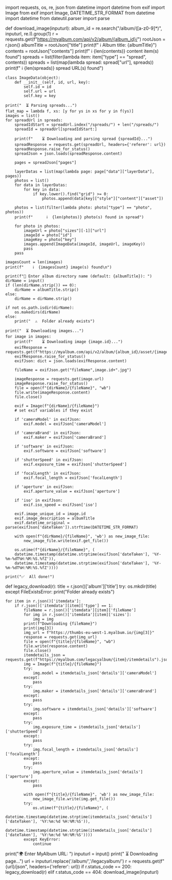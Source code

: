 import requests, os, re, json
from datetime import datetime
from exif import Image
from exif import Image, DATETIME_STR_FORMAT
from datetime import datetime
from dateutil.parser import parse

def download_image(inputurl):
    album_id = re.search("\/album\/([a-z0-9]*)", inputurl, re.I).group(1)
    r = requests.get(f"https://myalbum.com/api/v2/album/{album_id}/")
    rootJson = r.json()
    albumTitle = rootJson["title"]
    print(f"    ℹ️  Album title: {albumTitle}")
    contents = rootJson["contents"]
    print(f"    ℹ️  {len(contents)} content item(s) found")
    spreads = list(filter(lambda item: item["type"] == "spread", contents))
    spreads = list(map(lambda spread: spread["url"], spreads))
    print(f"    ℹ️  {len(spreads)} spread URL(s) found")

    class ImageData(object):
        def __init__(self, id, url, key):
            self.id = id
            self.url = url
            self.key = key

    print("  ⏳ Parsing spreads...")
    flat_map = lambda f, xs: [y for ys in xs for y in f(ys)]
    images = list()
    for spreadUrl in spreads:
        spreadIdStart = spreadUrl.index("/spreads/") + len("/spreads/")
        spreadId = spreadUrl[spreadIdStart:]

        print(f"    ⏳ Downloading and parsing spread {spreadId}...")
        spreadResponse = requests.get(spreadUrl, headers={'referer': url})
        spreadResponse.raise_for_status()
        spreadJson = json.loads(spreadResponse.content)

        pages = spreadJson["pages"]

        layerDatas = list(map(lambda page: page["data"]["layerData"], pages))
        photos = list()
        for data in layerDatas:
            for key in data:
                if key.lower().find("grid") >= 0:
                    photos.append(data[key]["style"]["content"]["asset"])

        photos = list(filter(lambda photo: photo["type"] == "photo", photos))
        print(f"      ℹ️  {len(photos)} photo(s) found in spread")

        for photo in photos:
            imageUrl = photo["sizes"][-1]["url"]
            imageId = photo["id"]
            imageKey = photo["key"]
            images.append(ImageData(imageId, imageUrl, imageKey))
            pass
        pass

    imagesCount = len(images)
    print(f"    ℹ️  {imagesCount} image(s) found\n")

    print(f"📂 Enter album directory name (default: {albumTitle}): ")
    dirName = input()
    if (len(dirName.strip()) == 0):
        dirName = albumTitle.strip()
    else:
        dirName = dirName.strip()

    if not os.path.isdir(dirName):
        os.makedirs(dirName)
    else:
        print("  ⚠️  Folder already exists")

    print("  ⏳ Downloading images...")
    for image in images:
        print(f"    ⏳ Downloading image {image.id}...")
        exifResponse = requests.get(f"https://myalbum.com/api/v2/album/{album_id}/asset/{image.key}/exif")
        exifResponse.raise_for_status()
        exifJson: dict = json.loads(exifResponse.content)
        
        fileName = exifJson.get("fileName",image.id+".jpg")

        imageResponse = requests.get(image.url)
        imageResponse.raise_for_status()
        file = open(f"{dirName}/{fileName}", "wb")
        file.write(imageResponse.content)
        file.close()

        exif = Image(f"{dirName}/{fileName}")
        # set exif variables if they exist
        
        if 'cameraModel' in exifJson:
            exif.model = exifJson['cameraModel']
        
        if 'cameraBrand' in exifJson:
            exif.maker = exifJson['cameraBrand']

        if 'software' in exifJson:
            exif.software = exifJson['software']

        if 'shutterSpeed' in exifJson:
            exif.exposure_time = exifJson['shutterSpeed']    

        if 'focalLength' in exifJson:
            exif.focal_length = exifJson['focalLength']
        
        if 'aperture' in exifJson:	
            exif.aperture_value = exifJson['aperture']
        
        if 'iso' in exifJson:
            exif.iso_speed = exifJson['iso']
        
        exif.image_unique_id = image.id
        exif.image_description = albumTitle
        exif.datetime_original = parse(exifJson['dateTaken']).strftime(DATETIME_STR_FORMAT)

        with open(f"{dirName}/{fileName}", 'wb') as new_image_file:
            new_image_file.write(exif.get_file())

        os.utime(f"{dirName}/{fileName}", (
        datetime.timestamp(datetime.strptime(exifJson['dateTaken'], '%Y-%m-%dT%H:%M:%S.%fZ')),
        datetime.timestamp(datetime.strptime(exifJson['dateTaken'], '%Y-%m-%dT%H:%M:%S.%fZ'))))

    print("✅  All done!")
def legacy_download(r):
    title = r.json()['album']['title']
    try:
        os.mkdir(title)
    except FileExistsError:
        print("Folder already exists")

    for item in r.json()['itemdata']:
        if r.json()['itemdata'][item]['type'] == 1:
            fileName = r.json()['itemdata'][item]['fileName']
            for img in r.json()['itemdata'][item]['sizes']:
                img = img
            print(f"Downloading {fileName}")
            print(img[3])
            img_url = f"https://thumbs-eu-west-1.myalbum.io/{img[3]}"
            response = requests.get(img_url)
            file = open(f"{title}/{fileName}", "wb")
            file.write(response.content)
            file.close()
            itemdetails_json = requests.get(f"https://myalbum.com/legacyalbum/{item}/itemdetails").json()
            img = Image(f"{title}/{fileName}")
            try:
                img.model = itemdetails_json['details']['cameraModel']
            except:
                pass
            try:
                img.maker = itemdetails_json['details']['cameraBrand']
            except:
                pass
            try:
                img.software = itemdetails_json['details']['software']
            except:
                pass
            try:
                img.exposure_time = itemdetails_json['details']['shutterSpeed']
            except:
                pass
            try:
                img.focal_length = itemdetails_json['details']['focalLength']
            except:
                pass
            try:
                img.aperture_value = itemdetails_json['details']['aperture']
            except:
                pass

            with open(f"{title}/{fileName}", 'wb') as new_image_file:
                new_image_file.write(img.get_file())
            try:
                os.utime(f"{title}/{fileName}", (
                datetime.timestamp(datetime.strptime(itemdetails_json['details']['dateTaken'], '%Y:%m:%d %H:%M:%S')),
                datetime.timestamp(datetime.strptime(itemdetails_json['details']['dateTaken'], '%Y:%m:%d %H:%M:%S'))))
            except KeyError:
                continue

print("🌍 Enter MyAlbum URL: ")
inputurl = input()
print("  ⏳ Downloading page...")
url = inputurl.replace('/album/','/legacyalbum/')
r = requests.get(f"{url}/json", headers={'referer': url})
if r.status_code == 200:
    legacy_download(r)
elif r.status_code == 404:
    download_image(inputurl)

